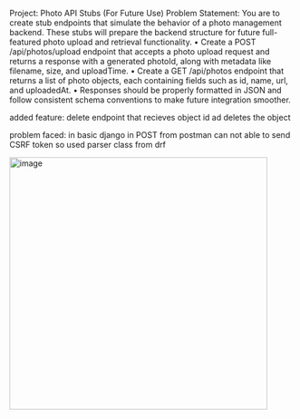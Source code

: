 Project: Photo API Stubs (For Future Use) 
Problem Statement: You are to create stub endpoints that simulate the behavior of a photo 
management backend. These stubs will prepare the backend structure for future full-featured photo 
upload and retrieval functionality. 
• Create a POST /api/photos/upload endpoint that accepts a photo upload request and 
returns a response with a generated photoId, along with metadata like filename, size, and 
uploadTime. 
• Create a GET /api/photos endpoint that returns a list of photo objects, each containing fields 
such as id, name, url, and uploadedAt. 
• Responses should be properly formatted in JSON and follow consistent schema conventions 
to make future integration smoother.

added feature: delete endpoint that recieves object id ad deletes the object

problem faced:
in basic django in POST from postman can not able to send CSRF token so used parser class from drf

<img width="455" height="445" alt="image" src="https://github.com/user-attachments/assets/80f87a11-24d9-4f0e-b017-8d74b14d4a3b" />
